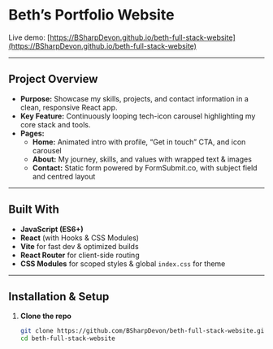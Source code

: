 # Beth’s Portfolio Website

Live demo: [https://BSharpDevon.github.io/beth-full-stack-website](https://BSharpDevon.github.io/beth-full-stack-website)  

---

## Project Overview

- **Purpose:** Showcase my skills, projects, and contact information in a clean, responsive React app.  
- **Key Feature:** Continuously looping tech-icon carousel highlighting my core stack and tools.  
- **Pages:**  
  - **Home:** Animated intro with profile, “Get in touch” CTA, and icon carousel  
  - **About:** My journey, skills, and values with wrapped text & images  
  - **Contact:** Static form powered by FormSubmit.co, with subject field and centred layout  

---

## Built With

- **JavaScript (ES6+)**  
- **React** (with Hooks & CSS Modules)  
- **Vite** for fast dev & optimized builds  
- **React Router** for client-side routing  
- **CSS Modules** for scoped styles & global `index.css` for theme  

---

## Installation & Setup

1. **Clone the repo**  
   ```bash
   git clone https://github.com/BSharpDevon/beth-full-stack-website.git
   cd beth-full-stack-website

